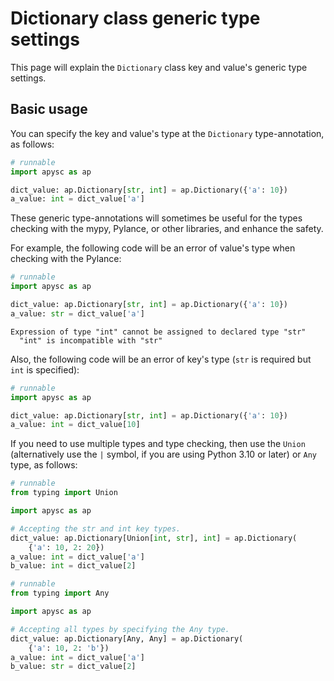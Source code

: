 # Dictionary class generic type settings

This page will explain the `Dictionary` class key and value's generic type settings.

## Basic usage

You can specify the key and value's type at the `Dictionary` type-annotation, as follows:

```py
# runnable
import apysc as ap

dict_value: ap.Dictionary[str, int] = ap.Dictionary({'a': 10})
a_value: int = dict_value['a']
```

These generic type-annotations will sometimes be useful for the types checking with the mypy, Pylance, or other libraries, and enhance the safety.

For example, the following code will be an error of value's type when checking with the Pylance:

```py
# runnable
import apysc as ap

dict_value: ap.Dictionary[str, int] = ap.Dictionary({'a': 10})
a_value: str = dict_value['a']
```

```
Expression of type "int" cannot be assigned to declared type "str"
  "int" is incompatible with "str"
```

Also, the following code will be an error of key's type (`str` is required but `int` is specified):

```py
# runnable
import apysc as ap

dict_value: ap.Dictionary[str, int] = ap.Dictionary({'a': 10})
a_value: int = dict_value[10]
```

If you need to use multiple types and type checking, then use the `Union` (alternatively use the `|` symbol, if you are using Python 3.10 or later) or `Any` type, as follows:

```py
# runnable
from typing import Union

import apysc as ap

# Accepting the str and int key types.
dict_value: ap.Dictionary[Union[int, str], int] = ap.Dictionary(
    {'a': 10, 2: 20})
a_value: int = dict_value['a']
b_value: int = dict_value[2]
```

```py
# runnable
from typing import Any

import apysc as ap

# Accepting all types by specifying the Any type.
dict_value: ap.Dictionary[Any, Any] = ap.Dictionary(
    {'a': 10, 2: 'b'})
a_value: int = dict_value['a']
b_value: str = dict_value[2]
```
